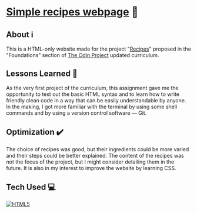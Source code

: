 # [Simple recipes webpage](https://hithalocesar.github.io/odin-recipes/) :stew:

## About :information_source:
This is a HTML-only website made for the project "[Recipes](https://www.theodinproject.com/lessons/foundations-recipes)" proposed in the "Foundations" section of [The Odin Project](https://www.theodinproject.com/) updated curriculum.

## Lessons Learned :thought_balloon:
As the very first project of the curriculum, this assignment gave me the opportunity to test out the basic HTML syntax and to learn how to write friendly clean code in a way that can be easily understandable by anyone. In the making, I got more familiar with the terminal by using some shell commands and by using a version control software — Git.

## Optimization :heavy_check_mark:
The choice of recipes was good, but their ingredients could be more varied and their steps could be better explained. The content of the recipes was not the focus of the project, but I might consider detailing them in the future. It is also in my interest to improve the website by learning CSS.

## Tech Used :computer:
[![HTML5](https://img.shields.io/badge/html5-%23E34F26.svg?style=for-the-badge&logo=html5&logoColor=white)](https://developer.mozilla.org/en-US/docs/Web/HTML)
